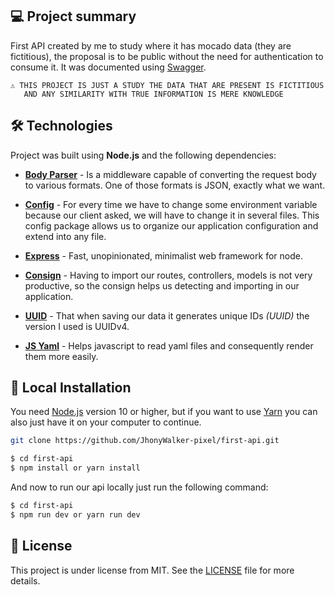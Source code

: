 ## 💻 Project summary

First API created by me to study where it has mocado data (they are fictitious), the proposal is to be public without the need for authentication to consume it. It was documented using [Swagger](https://swagger.io/).

```text
⚠ THIS PROJECT IS JUST A STUDY THE DATA THAT ARE PRESENT IS FICTITIOUS
   AND ANY SIMILARITY WITH TRUE INFORMATION IS MERE KNOWLEDGE
```

## 🛠 Technologies

Project was built using **Node.js** and the following dependencies:

- **[Body Parser](https://www.npmjs.com/package/body-parser)** - Is a middleware capable of converting the request body to various formats. One of those formats is JSON, exactly what we want.

- **[Config](https://www.npmjs.com/package/config)** - For every time we have to change some environment variable because our client asked, we will have to change it in several files. This config package allows us to organize our application configuration and extend into any file.

- **[Express](https://www.npmjs.com/package/express)** - Fast, unopinionated, minimalist web framework for node.

- **[Consign](https://www.npmjs.com/package/consign)** - Having to import our routes, controllers, models is not very productive, so the consign helps us detecting and importing in our application.

- **[UUID](https://www.npmjs.com/package/consign)** - That when saving our data it generates unique IDs _(UUID)_ the version I used is UUIDv4.

- **[JS Yaml](https://www.npmjs.com/package/js-yaml)** - Helps javascript to read yaml files and consequently render them more easily.

## 🔨 Local Installation

You need [Node.js](https://nodejs.org) version 10 or higher, but if you want to use [Yarn](https://yarnpkg.com/) you can also just have it on your computer to continue.

```bash
git clone https://github.com/JhonyWalker-pixel/first-api.git

$ cd first-api
$ npm install or yarn install
```

And now to run our api locally just run the following command:

```bash
$ cd first-api
$ npm run dev or yarn run dev
```

## 📖 License

This project is under license from MIT. See the [LICENSE](LICENSE.md) file for more details.

